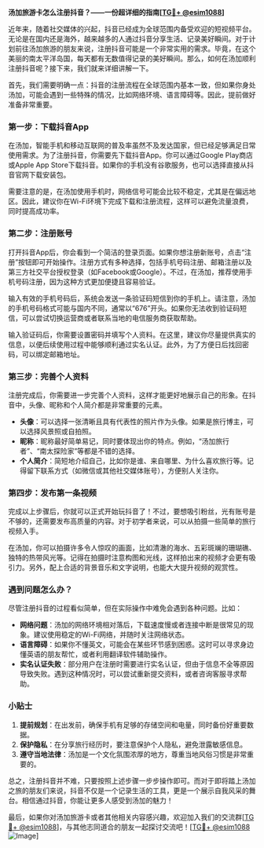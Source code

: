 **汤加旅游卡怎么注册抖音？——一份超详细的指南[[TG💪+ @esim1088](https://t.me/s/esim1088)]**

近年来，随着社交媒体的兴起，抖音已经成为全球范围内备受欢迎的短视频平台。无论是在国内还是海外，越来越多的人通过抖音分享生活、记录美好瞬间。对于计划前往汤加旅游的朋友来说，注册抖音可能是一个非常实用的需求。毕竟，在这个美丽的南太平洋岛国，每天都有无数值得记录的美好瞬间。那么，如何在汤加顺利注册抖音呢？接下来，我们就来详细讲解一下。

首先，我们需要明确一点：抖音的注册流程在全球范围内基本一致，但如果你身处汤加，可能会遇到一些特殊的情况，比如网络环境、语言障碍等。因此，提前做好准备非常重要。

### 第一步：下载抖音App

在汤加，智能手机和移动互联网的普及率虽然不及发达国家，但已经足够满足日常使用需求。为了注册抖音，你需要先下载抖音App。你可以通过Google Play商店或Apple App Store下载抖音。如果你的手机没有谷歌服务，也可以选择直接从抖音官网下载安装包。

需要注意的是，在汤加使用手机时，网络信号可能会比较不稳定，尤其是在偏远地区。因此，建议你在Wi-Fi环境下完成下载和注册流程，这样可以避免流量浪费，同时提高成功率。

### 第二步：注册账号

打开抖音App后，你会看到一个简洁的登录页面。如果你想注册新账号，点击“注册”按钮即可开始操作。注册方式有多种选择，包括手机号码注册、邮箱注册以及第三方社交平台授权登录（如Facebook或Google）。不过，在汤加，推荐使用手机号码注册，因为这种方式更加便捷且容易验证。

输入有效的手机号码后，系统会发送一条验证码短信到你的手机上。请注意，汤加的手机号码格式可能与国内不同，通常以“676”开头。如果你无法收到验证码短信，可以尝试切换运营商或者联系当地的电信服务商获取帮助。

输入验证码后，你需要设置密码并填写个人资料。在这里，建议你尽量提供真实的信息，以便后续使用过程中能够顺利通过实名认证。此外，为了方便日后找回密码，可以绑定邮箱地址。

### 第三步：完善个人资料

注册完成后，你需要进一步完善个人资料，这样才能更好地展示自己的形象。在抖音中，头像、昵称和个人简介都是非常重要的元素。

- **头像**：可以选择一张清晰且具有代表性的照片作为头像。如果是旅行博主，可以选择风景照或自拍照。
- **昵称**：昵称最好简单易记，同时要体现出你的特点。例如，“汤加旅行者”、“南太探险家”等都是不错的选择。
- **个人简介**：简短地介绍自己，比如你是谁、来自哪里、为什么喜欢旅行等。记得留下联系方式（如微信或其他社交媒体账号），方便别人关注你。

### 第四步：发布第一条视频

完成以上步骤后，你就可以正式开始玩抖音了！不过，要想吸引粉丝，光有账号是不够的，还需要发布高质量的内容。对于初学者来说，可以从拍摄一些简单的旅行视频入手。

在汤加，你可以拍摄许多令人惊叹的画面，比如清澈的海水、五彩斑斓的珊瑚礁、独特的热带风光等。记得在拍摄时注意构图和光线，这样拍出来的视频才会更有吸引力。另外，配上合适的背景音乐和文字说明，也能大大提升视频的观赏性。

### 遇到问题怎么办？

尽管注册抖音的过程看似简单，但在实际操作中难免会遇到各种问题。比如：

- **网络问题**：汤加的网络环境相对落后，下载速度慢或者连接中断是很常见的现象。建议使用稳定的Wi-Fi网络，并随时关注网络状态。
- **语言障碍**：如果你不懂英文，可能会在某些环节感到困惑。这时可以寻求身边懂英语的朋友帮忙，或者利用翻译软件辅助操作。
- **实名认证失败**：部分用户在注册时需要进行实名认证，但由于信息不全等原因导致失败。遇到这种情况时，可以尝试重新提交资料，或者咨询客服寻求帮助。

### 小贴士

1. **提前规划**：在出发前，确保手机有足够的存储空间和电量，同时备份好重要数据。
2. **保护隐私**：在分享旅行经历时，要注意保护个人隐私，避免泄露敏感信息。
3. **遵守当地法律**：汤加是一个文化氛围浓厚的地方，尊重当地风俗习惯是非常重要的。

总之，注册抖音并不难，只要按照上述步骤一步步操作即可。而对于即将踏上汤加之旅的朋友们来说，抖音不仅是一个记录生活的工具，更是一个展示自我风采的舞台。相信通过抖音，你能让更多人感受到汤加的魅力！

最后，如果你对汤加旅游卡或者其他相关内容感兴趣，欢迎加入我们的交流群[[TG💪+ @esim1088](https://t.me/s/esim1088)]，与其他志同道合的朋友一起探讨交流吧！[[TG💪+ @esim1088](https://t.me/s/esim1088) ![Image](https://i.postimg.cc/4NQfJmqS/Snipaste-2025-05-13-00-14-12.png)]
